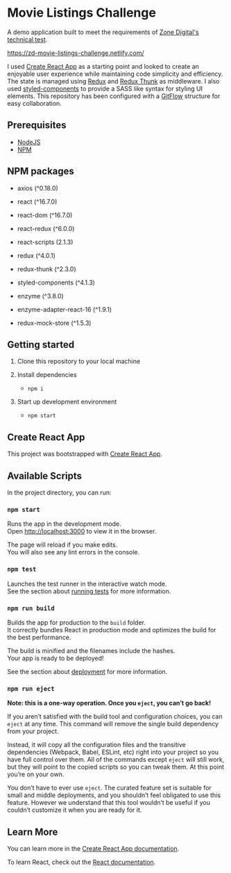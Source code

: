 # Movie Listings Challenge

A demo application built to meet the requirements of [Zone Digital's technical test](https://zone.github.io/frontend/movie-listing).

https://zd-movie-listings-challenge.netlify.com/

I used [Create React App](https://github.com/facebook/create-react-app) as a starting point and looked to create an enjoyable user experience while maintaining code simplicity and efficiency. The state is managed using [Redux](https://redux.js.org/) and [Redux Thunk](https://github.com/reduxjs/redux-thunk) as middleware. I also used [styled-components](styled-components.com) to provide a SASS like syntax for styling UI elements. This repository has been configured with a [GitFlow](https://www.atlassian.com/git/tutorials/comparing-workflows/gitflow-workflow) structure for easy collaboration.

## Prerequisites

* [NodeJS](https://nodejs.org/en/)
* [NPM](https://docs.npmjs.com/cli/install)

## NPM packages

* axios (^0.18.0)
* react (^16.7.0)
* react-dom (^16.7.0)
* react-redux (^6.0.0)
* react-scripts (2.1.3)
* redux (^4.0.1)
* redux-thunk (^2.3.0)
* styled-components (^4.1.3)

* enzyme (^3.8.0)
* enzyme-adapter-react-16 (^1.9.1)
* redux-mock-store (^1.5.3)

## Getting started

1. Clone this repository to your local machine

2. Install dependencies

	- `npm i`

2. Start up development environment

	- `npm start`

## Create React App

This project was bootstrapped with [Create React App](https://github.com/facebook/create-react-app).

## Available Scripts

In the project directory, you can run:

### `npm start`

Runs the app in the development mode.<br>
Open [http://localhost:3000](http://localhost:3000) to view it in the browser.

The page will reload if you make edits.<br>
You will also see any lint errors in the console.

### `npm test`

Launches the test runner in the interactive watch mode.<br>
See the section about [running tests](https://facebook.github.io/create-react-app/docs/running-tests) for more information.

### `npm run build`

Builds the app for production to the `build` folder.<br>
It correctly bundles React in production mode and optimizes the build for the best performance.

The build is minified and the filenames include the hashes.<br>
Your app is ready to be deployed!

See the section about [deployment](https://facebook.github.io/create-react-app/docs/deployment) for more information.

### `npm run eject`

**Note: this is a one-way operation. Once you `eject`, you can’t go back!**

If you aren’t satisfied with the build tool and configuration choices, you can `eject` at any time. This command will remove the single build dependency from your project.

Instead, it will copy all the configuration files and the transitive dependencies (Webpack, Babel, ESLint, etc) right into your project so you have full control over them. All of the commands except `eject` will still work, but they will point to the copied scripts so you can tweak them. At this point you’re on your own.

You don’t have to ever use `eject`. The curated feature set is suitable for small and middle deployments, and you shouldn’t feel obligated to use this feature. However we understand that this tool wouldn’t be useful if you couldn’t customize it when you are ready for it.

## Learn More

You can learn more in the [Create React App documentation](https://facebook.github.io/create-react-app/docs/getting-started).

To learn React, check out the [React documentation](https://reactjs.org/).
